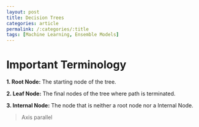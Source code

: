 ```yaml
---
layout: post
title: Decision Trees
categories: article
permalink: /:categories/:title
tags: [Machine Learning, Ensemble Models]
---
```


# Important Terminology
**1. Root Node:** The starting node of the tree.

**2. Leaf Node:** The final nodes of the tree where path is terminated.

**3. Internal Node:** The node that is neither a root node nor a Internal Node.

> Axis parallel 